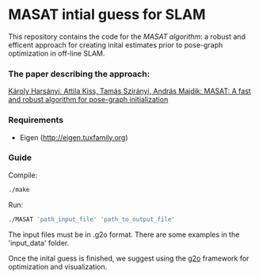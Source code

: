 MASAT intial guess for SLAM
============================================
This repository contains the code for the *MASAT algorithm*: a robust and efficent approach for creating inital estimates prior to pose-graph optimization in off-line SLAM.

### The paper describing the approach:
[Károly Harsányi, Attila Kiss, Tamás Szirányi, András Majdik: MASAT: A fast and robust algorithm for pose-graph initialization](https://www.sciencedirect.com/science/article/pii/S0167865519303241)

### Requirements
- Eigen (http://eigen.tuxfamily.org)

### Guide
Compile:
```sh
./make
```
Run:
```sh
./MASAT 'path_input_file' 'path_to_output_file'
```
The input files must be in .g2o format. There are some examples in the 'input_data' folder.

Once the inital guess is finished, we suggest using the [g2o](https://github.com/RainerKuemmerle/g2o) framework for optimization and visualization.
